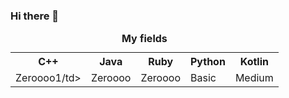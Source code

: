 ### Hi there 👋

<!--
**FranDiz/FranDiz** is a ✨ _special_ ✨ repository because its `README.md` (this file) appears on your GitHub profile.

Here are some ideas to get you started:

- 🔭 I’m currently working on ...
- 🌱 I’m currently learning ...
- 👯 I’m looking to collaborate on ...
- 🤔 I’m looking for help with ...
- 💬 Ask me about ...
- 📫 How to reach me: ...
- 😄 Pronouns: ...
- ⚡ Fun fact: ...
-->
<table>
  <caption><b>My fields<b><br></caption>
  <tr>
    <th>C++</th>
    <th>Java</th>
    <th>Ruby</th>
    <th>Python</th>
    <th>Kotlin</th>
  </tr>
  <tr>
    <td>Zeroooo1/td>
    <td>Zeroooo</td>
    <td>Zeroooo</td>
    <td>Basic</td>
    <td>Medium</td>
   </tr>
</table>
